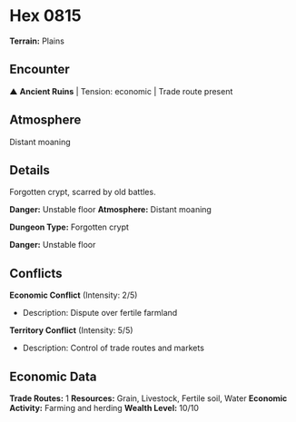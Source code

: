 # Hex 0815

**Terrain:** Plains

## Encounter
▲ **Ancient Ruins** | Tension: economic | Trade route present

## Atmosphere
Distant moaning

## Details
Forgotten crypt, scarred by old battles.

**Danger:** Unstable floor
**Atmosphere:** Distant moaning



**Dungeon Type:** Forgotten crypt

**Danger:** Unstable floor

## Conflicts
**Economic Conflict** (Intensity: 2/5)
- Description: Dispute over fertile farmland

**Territory Conflict** (Intensity: 5/5)
- Description: Control of trade routes and markets

## Economic Data
**Trade Routes:** 1
**Resources:** Grain, Livestock, Fertile soil, Water
**Economic Activity:** Farming and herding
**Wealth Level:** 10/10
